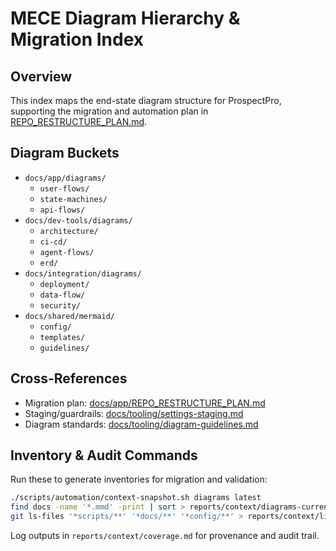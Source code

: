 # MECE Diagram Hierarchy & Migration Index

## Overview

This index maps the end-state diagram structure for ProspectPro, supporting the migration and automation plan in [REPO_RESTRUCTURE_PLAN.md](../app/REPO_RESTRUCTURE_PLAN.md).

## Diagram Buckets

- `docs/app/diagrams/`
  - `user-flows/`
  - `state-machines/`
  - `api-flows/`
- `docs/dev-tools/diagrams/`
  - `architecture/`
  - `ci-cd/`
  - `agent-flows/`
  - `erd/`
- `docs/integration/diagrams/`
  - `deployment/`
  - `data-flow/`
  - `security/`
- `docs/shared/mermaid/`
  - `config/`
  - `templates/`
  - `guidelines/`

## Cross-References

- Migration plan: [docs/app/REPO_RESTRUCTURE_PLAN.md](../app/REPO_RESTRUCTURE_PLAN.md)
- Staging/guardrails: [docs/tooling/settings-staging.md](settings-staging.md)
- Diagram standards: [docs/tooling/diagram-guidelines.md](diagram-guidelines.md)

## Inventory & Audit Commands

Run these to generate inventories for migration and validation:

```bash
./scripts/automation/context-snapshot.sh diagrams latest
find docs -name '*.mmd' -print | sort > reports/context/diagrams-current.txt
git ls-files '*scripts/**' '*docs/**' '*config/**' > reports/context/live-tooling-list.txt
```

Log outputs in `reports/context/coverage.md` for provenance and audit trail.
